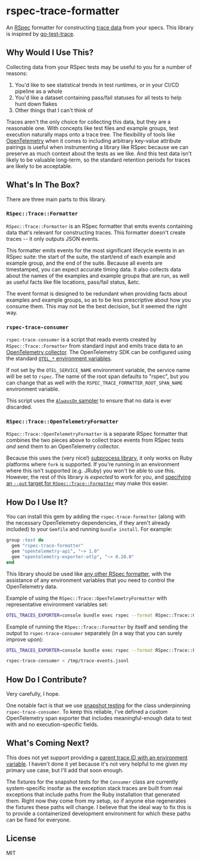 # rspec-trace-formatter

An [RSpec](https://rspec.info) formatter for constructing [trace data](https://opentelemetry.io/docs/concepts/data-sources/#traces) from your specs.
This library is inspired by [go-test-trace](https://github.com/rakyll/go-test-trace).

## Why Would I Use This?

Collecting data from your RSpec tests may be useful to you for a number of reasons:

1. You'd like to see statistical trends in test runtimes, or in your CI/CD pipeline as a whole
2. You'd like a dataset containing pass/fail statuses for all tests to help hunt down flakes
4. Other things that I can't think of

Traces aren't the only choice for collecting this data, but they are a reasonable one.
With concepts like test files and example groups, test execution naturally maps onto a trace tree.
The flexibility of tools like [OpenTelemetry](https://opentelemetry.io) when it comes to including arbitrary key-value attribute pairings is useful when instrumenting a library like RSpec because we can preserve as much context about the tests as we like.
And this test data isn't likely to be valuable long-term, so the standard retention periods for traces are likely to be acceptable.

## What's In The Box?

There are three main parts to this library.

### `RSpec::Trace::Formatter`

`RSpec::Trace::Formatter` is an RSpec formatter that emits events containing data that's relevant for constructing traces.
This formatter doesn't create traces -- it only outputs JSON events.

This formatter emits events for the most significant lifecycle events in an RSpec suite: the start of the suite, the start/end of each example and example group, and the end of the suite.
Because all events are timestamped, you can expect accurate timing data.
It also collects data about the names of the examples and example groups that are run, as well as useful facts like file locations, pass/fail status, &etc.

The event format is designed to be redundant when providing facts about examples and example groups, so as to be less prescriptive about how you consume them.
This may not be the best decision, but it seemed the right way.

### `rspec-trace-consumer`

`rspec-trace-consumer` is a script that reads events created by `RSpec::Trace::Formatter` from standard input and emits trace data to an [OpenTelemetry collector](https://opentelemetry.io/docs/collector/).
The OpenTelemetry SDK can be configured using the standard [`OTEL_*` environment variables](https://github.com/open-telemetry/opentelemetry-specification/blob/main/specification/sdk-environment-variables.md).

If not set by the `OTEL_SERVICE_NAME` environment variable, the service name will be set to `rspec`.
The name of the root span defaults to "rspec", but you can change that as well with the `RSPEC_TRACE_FORMATTER_ROOT_SPAN_NAME` environment variable.

This script uses the [`AlwaysOn` sampler](https://github.com/open-telemetry/opentelemetry-specification/blob/main/specification/trace/sdk.md#alwayson) to ensure that no data is ever discarded.

### `RSpec::Trace::OpenTelemetryFormatter`

`RSpec::Trace::OpenTelemetryFormatter` is a separate RSpec formatter that combines the two pieces above to collect trace events from RSpec tests _and_ send them to an OpenTelemetry collector.

Because this uses the (very nice!) [subprocess library](https://github.com/stripe/subprocess), it only works on Ruby platforms where `fork` is supported.
If you're running in an environment where this isn't supported (e.g. JRuby) you won't be able to use this.
However, the rest of this library is _expected_ to work for you, and [specifying an `--out` target for `RSpec::Trace::Formatter`](https://relishapp.com/rspec/rspec-core/v/3-10/docs/command-line/format-option) may make this easier.

## How Do I Use It?

You can install this gem by adding the `rspec-trace-formatter` (along with the necessary OpenTelemetry dependencies, if they aren't already included) to your `Gemfile` and running `bundle install`.
For example:

```ruby
group :test do
  gem "rspec-trace-formatter"
  gem "opentelemetry-api", "~> 1.0"
  gem "opentelemetry-exporter-otlp", "~> 0.20.0"
end
```

This library should be used like [any other RSpec formatter](https://relishapp.com/rspec/rspec-core/v/3-10/docs/command-line/format-option), with the assistance of any environment variables that you need to control the OpenTelemetry data.

Example of using the `RSpec::Trace::OpenTelemetryFormatter` with representative environment variables set:

```bash
OTEL_TRACES_EXPORTER=console bundle exec rspec --format RSpec::Trace::OpenTelemetryFormatter
```

Example of running the `RSpec::Trace::Formatter` by itself and sending the output to `rspec-trace-consumer` separately (in a way that you can surely improve upon):

```bash
OTEL_TRACES_EXPORTER=console bundle exec rspec --format RSpec::Trace::Formatter --out /tmp/trace-events.jsonl

rspec-trace-consumer < /tmp/trace-events.jsonl
```

## How Do I Contribute?

Very carefully, I hope.

One notable fact is that we use [snapshot testing](https://github.com/levinmr/rspec-snapshot) for the class underpinning `rspec-trace-consumer`.
To keep this reliable, I've defined a custom OpenTelemetry span exporter that includes meaningful-enough data to test with and no execution-specific fields.

## What's Coming Next?

This does not yet support providing a [parent trace ID with an environment variable](https://github.com/open-telemetry/opentelemetry-specification/issues/740).
I haven't done it yet because it's not very helpful to me given my primary use case, but I'll add that soon enough.

The fixtures for the snapshot tests for the `Consumer` class are currently system-specific insofar as the exception stack traces are built from real exceptions that include paths from the Ruby installation that generated them.
Right now they come from my setup, so if anyone else regenerates the fixtures these paths will change.
I believe that the ideal way to fix this is to provide a containerized development environment for which these paths can be fixed for everyone.

## License

MIT
